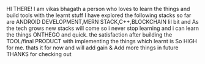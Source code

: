 HI THERE!
I am vikas bhagath a person who loves to learn the things and build tools with the learnt stuff 
I have explored the following stacks so far are ANDROID DEVELOPMENT,MERN STACK,C++,BLOCKCHAIN lil bit
and As the tech grows new stacks will come so i never stop learning and i can learn the things ONTHEGO and quick.
the satisfaction after building the TOOL/final PRODUCT with implementing the things which learnt is So HIGH for me.
thats it for now and will add gain & Add more things in future 
THANKS for checking out 

